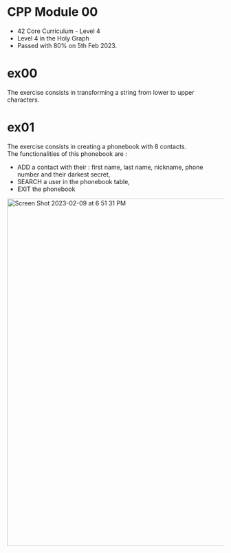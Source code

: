 # CPP Module 00
* 42 Core Curriculum - Level 4
* Level 4 in the Holy Graph<br>
* Passed with 80% on 5th Feb 2023.<br>

# ex00
The exercise consists in transforming a string from lower to upper characters.<br>

# ex01
The exercise consists in creating a phonebook with 8 contacts.<br>
The functionalities of this phonebook are :<br>
* ADD a contact with their : first name, last name, nickname, phone number and their darkest secret,
* SEARCH a user in the phonebook table,
* EXIT the phonebook


<img width="809" alt="Screen Shot 2023-02-09 at 6 51 31 PM" src="https://user-images.githubusercontent.com/107719618/217896868-2e777b30-5066-4242-8777-e1fa61ecef3e.png">
